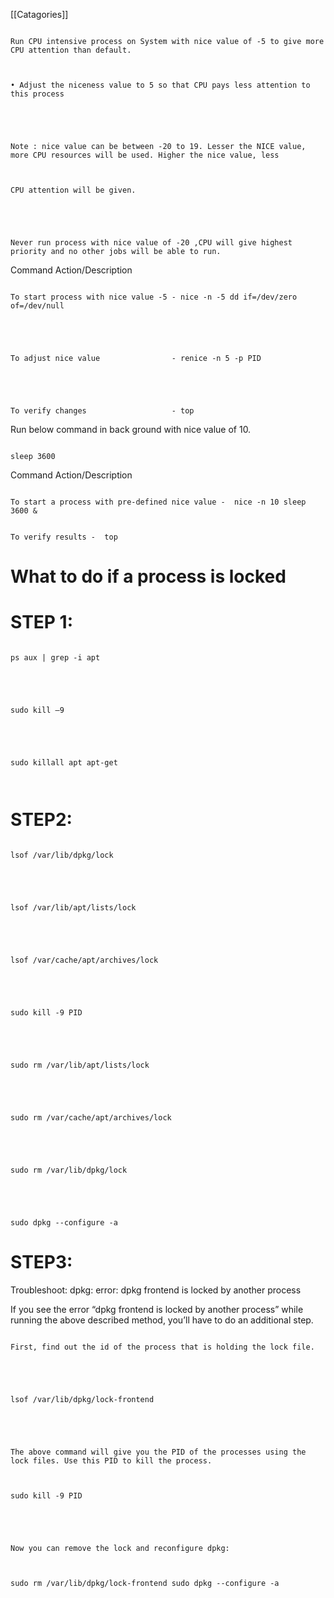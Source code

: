 [[Catagories]] 

~~~~

Run CPU intensive process on System with nice value of -5 to give more CPU attention than default.  

  

• Adjust the niceness value to 5 so that CPU pays less attention to this process  

  

  

Note : nice value can be between -20 to 19. Lesser the NICE value, more CPU resources will be used. Higher the nice value, less  

  

CPU attention will be given.  

  

  

Never run process with nice value of -20 ,CPU will give highest priority and no other jobs will be able to run.

~~~~

  

Command Action/Description  

  

~~~~

To start process with nice value -5 - nice -n -5 dd if=/dev/zero of=/dev/null  

  

  

To adjust nice value                - renice -n 5 -p PID              

  

  

To verify changes                   - top  

~~~~

  

Run below command in back ground with nice value of 10.

  

~~~~

sleep 3600

~~~~

  

Command Action/Description  

  

~~~~

To start a process with pre-defined nice value -  nice -n 10 sleep 3600 &  

~~~~

~~~~

To verify results -  top  

~~~~

  

# What to do if a process is locked

  
  

# STEP 1:  

  

~~~~

ps aux | grep -i apt  

  

  

sudo kill –9  

  

  

sudo killall apt apt-get

  

~~~~

  

# STEP2:  

  

~~~~

lsof /var/lib/dpkg/lock  

  

  

lsof /var/lib/apt/lists/lock  

  

  

lsof /var/cache/apt/archives/lock  

  

  

sudo kill -9 PID  

  

  

sudo rm /var/lib/apt/lists/lock  

  

  

sudo rm /var/cache/apt/archives/lock  

  

  

sudo rm /var/lib/dpkg/lock    

  

  

sudo dpkg --configure -a

~~~~

# STEP3:  

  

Troubleshoot: dpkg: error: dpkg frontend is locked by another process

If you see the error “dpkg frontend is locked by another process” while running the above described method, you’ll have to do an additional step.

~~~~

First, find out the id of the process that is holding the lock file.

  

  

lsof /var/lib/dpkg/lock-frontend

  

  

The above command will give you the PID of the processes using the lock files. Use this PID to kill the process.

  

sudo kill -9 PID

  

  

Now you can remove the lock and reconfigure dpkg:

  

sudo rm /var/lib/dpkg/lock-frontend sudo dpkg --configure -a  

~~~~